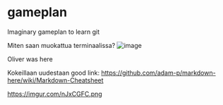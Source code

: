# gameplan
Imaginary gameplan to learn git

Miten saan muokattua terminaalissa?
![image](https://user-images.githubusercontent.com/117892213/201041997-51c3ba4b-c608-4922-a10e-9e363acc69dd.png)

Oliver was here

Kokeillaan uudestaan
 good link: https://github.com/adam-p/markdown-here/wiki/Markdown-Cheatsheet

https://imgur.com/nJxCGFC.png
